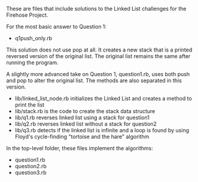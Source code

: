 These are files that include solutions to the Linked List challenges for the Firehose Project. 

For the most basic answer to Question 1:
- q1push_only.rb

This solution does not use pop at all. It creates a new stack that is a printed reversed version of the original list. The original list remains the same after running the program.

A slightly more advanced take on Question 1, question1.rb, uses both push and pop to alter the original list. The methods are also separated in this version.

- lib/linked_list_node.rb initializes the Linked List and creates a method to print the list
- lib/stack.rb is the code to create the stack data structure
- lib/q1.rb reverses linked list using a stack for question1
- lib/q2.rb reverses linked list without a stack for question2
- lib/q3.rb detects if the linked list is infinite and a loop is found by using Floyd's cycle-finding "tortoise and the hare" algorithm

In the top-level folder, these files implement the algorithms:
- question1.rb
- question2.rb
- question3.rb

